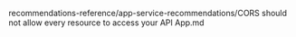 recommendations-reference/app-service-recommendations/CORS should not allow every resource to access your API App.md